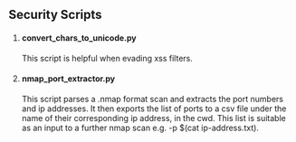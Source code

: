 ## Security Scripts

1. #### convert_chars_to_unicode.py 
   This script is helpful when evading xss filters.

2. #### nmap_port_extractor.py
   This script parses a .nmap format scan and extracts the port numbers and ip addresses. It then exports the list of ports to a csv file under the name of their corresponding ip address, in the cwd. This list is suitable as an input to a further nmap scan e.g. -p $(cat ip-address.txt).

